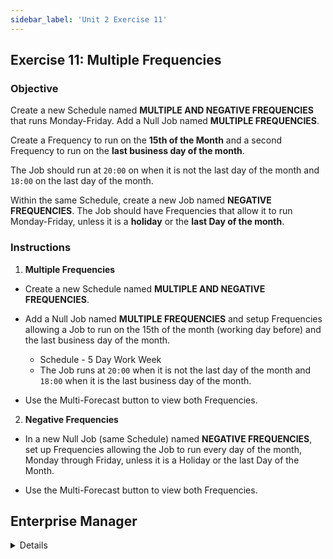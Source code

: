 ```yaml
---
sidebar_label: 'Unit 2 Exercise 11'
---
```


## Exercise 11: Multiple Frequencies

### Objective 

Create a new Schedule named **MULTIPLE AND NEGATIVE FREQUENCIES** that runs Monday-Friday. Add a Null Job named **MULTIPLE FREQUENCIES**. 

Create a Frequency to run on the **15th of the Month** and a second Frequency to run on the **last business day of the month**. 

The Job should run at ```20:00``` on when it is not the last day of the month and ```18:00``` on the last day of the month.

Within the same Schedule, create a new Job named **NEGATIVE FREQUENCIES**. The Job should have Frequencies that allow it to run Monday-Friday, unless it is a **holiday** or the **last Day of the month**.

### Instructions

1.	**Multiple Frequencies**
  *	Create a new Schedule named **MULTIPLE AND NEGATIVE FREQUENCIES**.
  *	Add a Null Job named **MULTIPLE FREQUENCIES** and setup Frequencies allowing a Job to run on the 15th of the month (working day before) and the last business day of the month.
    * Schedule - 5 Day Work Week
    * The Job runs at ```20:00``` when it is not the last day of the month and ```18:00``` when it is the last business day of the month.

  *	Use the Multi-Forecast button to view both Frequencies.

2.	**Negative Frequencies**
  *	In a new Null Job (same Schedule) named **NEGATIVE FREQUENCIES**, set up Frequencies allowing the Job to run every day of the month, Monday through Friday, unless it is a Holiday or the last Day of the Month.

  *	Use the Multi-Forecast button to view both Frequencies.


## Enterprise Manager

<details>

<!--
<video width="320" height="240" controls>
  <source src="videobasic/U2E11.mp4" type="video/mp4"></source>
Your browser does not support the video tag.
</video>
-->

:::tip [Walkthrough Video - Unit 2 Exercise 11](../static/videobasic/U2E11.mp4)

:::

1.	**Multiple Frequencies**
  *	Create a new Schedule.
  *	Add a Null Job and setup Frequencies allowing a Job to run on the 15th of the month (working day before) and the last business day of the month.
    * Schedule - 5 Day Work Week
    * The Job runs at ```20:00``` when it is not the last day of the month and ```18:00``` when it is the last business day of the month.
  *	Use the Forecast All Button to view both Frequencies.
    * The first listed will be Green and the second will be Yellow. 
2.	**Negative Frequencies**
  *	In a new Null Job (same Schedule), set up Frequencies allowing the Job to run every day of the month, Monday through Friday, unless it is a Holiday or the last Day of the Month.
  *	Use the Forecast All Button to view both Frequencies.
  
  :::note
  The Negative Frequency will appear purple
  :::

</details>